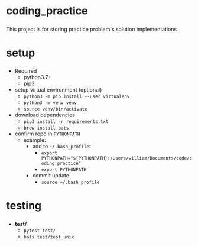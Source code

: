 coding_practice
=====
##### 
This project is for storing practice problem's solution implementations


setup
=====
##### 

* Required
    * python3.7+
    * pip3
* setup virtual environment (optional)
	* `python3 -m pip install --user virtualenv`
	* `python3 -m venv venv`
	* `source venv/bin/activate`
* download dependencies
	* `pip3 install -r requirements.txt` 
	* `brew install bats`
* confirm repo in `PYTHONPATH`
	* example:
		* add to `~/.bash_profile`:
			* `export PYTHONPATH="${PYTHONPATH}:/Users/william/Documents/code/coding_practice"`
			* `export PYTHONPATH`
		* commit update
			* `source ~/.bash_profile`



testing
=====
##### 
* **test/**
   * `pytest test/`
   * `bats test/test_unix`